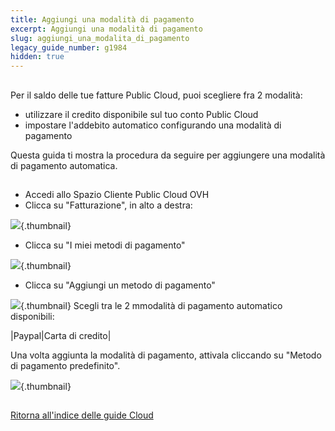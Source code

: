 ```yaml
---
title: Aggiungi una modalità di pagamento
excerpt: Aggiungi una modalità di pagamento
slug: aggiungi_una_modalita_di_pagamento
legacy_guide_number: g1984
hidden: true
---
```



## 
Per il saldo delle tue fatture Public Cloud, puoi scegliere fra 2 modalità:

- utilizzare il credito disponibile sul tuo conto Public Cloud
- impostare l'addebito automatico configurando una modalità di pagamento


Questa guida ti mostra la procedura da seguire per aggiungere una modalità di pagamento automatica.


## 

- Accedi allo Spazio Cliente Public Cloud OVH
- Clicca su "Fatturazione", in alto a destra:



![](images/img_3235.jpg){.thumbnail}

- Clicca su "I miei metodi di pagamento"



![](images/img_3236.jpg){.thumbnail}

- Clicca su "Aggiungi un metodo di pagamento"



![](images/img_3237.jpg){.thumbnail}
Scegli tra le 2 mmodalità di pagamento automatico disponibili:

|Paypal|Carta di credito|


Una volta aggiunta la modalità di pagamento, attivala cliccando su "Metodo di pagamento predefinito".

![](images/img_3238.jpg){.thumbnail}


## 
[Ritorna all'indice delle guide Cloud]({legacy}1785)

